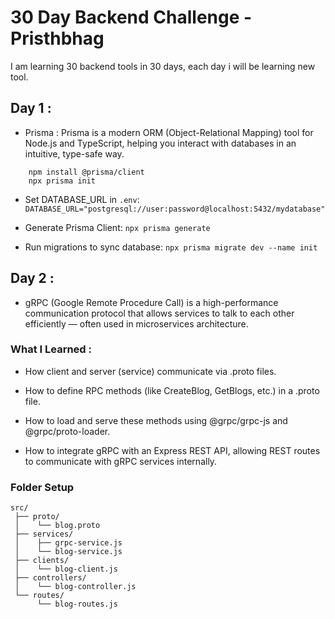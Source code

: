 # 30 Day Backend Challenge - Pristhbhag

I am learning 30 backend tools in 30 days, each day i will be learning new tool.

## Day 1 :
- Prisma : Prisma is a modern ORM (Object-Relational Mapping) tool for Node.js and TypeScript, helping you interact with databases in an intuitive, type-safe way.

``` npm install prisma --save-dev
    npm install @prisma/client
    npx prisma init
```

- Set DATABASE_URL in `.env`:
``` DATABASE_URL="postgresql://user:password@localhost:5432/mydatabase" ```

- Generate Prisma Client:
``` npx prisma generate ```

- Run migrations to sync database:
``` npx prisma migrate dev --name init ```

## Day 2 :
- gRPC (Google Remote Procedure Call) is a high-performance communication protocol that allows services to talk to each other efficiently — often used in microservices architecture.

### What I Learned :
- How client and server (service) communicate via .proto files.

- How to define RPC methods (like CreateBlog, GetBlogs, etc.) in a .proto file.

- How to load and serve these methods using @grpc/grpc-js and @grpc/proto-loader.

- How to integrate gRPC with an Express REST API, allowing REST routes to communicate with gRPC services internally.

### Folder Setup

```
src/
 ├── proto/
 │    └── blog.proto
 ├── services/
 │    ├── grpc-service.js
 │    └── blog-service.js
 ├── clients/
 │    └── blog-client.js
 ├── controllers/
 │    └── blog-controller.js
 └── routes/
      └── blog-routes.js
```